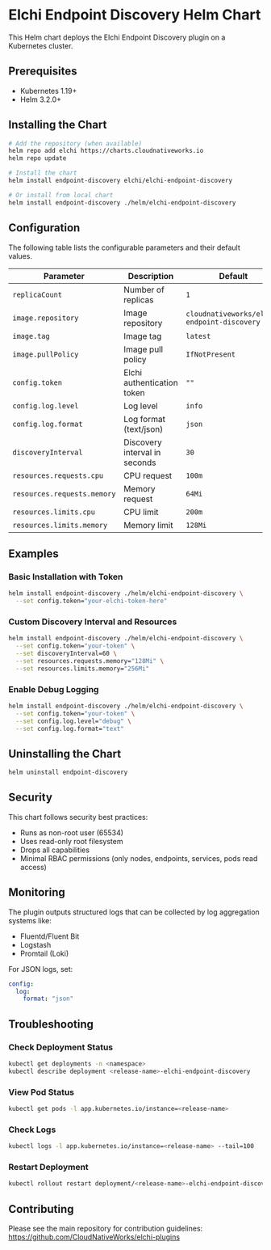 # Elchi Endpoint Discovery Helm Chart

This Helm chart deploys the Elchi Endpoint Discovery plugin on a Kubernetes cluster.

## Prerequisites

- Kubernetes 1.19+
- Helm 3.2.0+

## Installing the Chart

```bash
# Add the repository (when available)
helm repo add elchi https://charts.cloudnativeworks.io
helm repo update

# Install the chart
helm install endpoint-discovery elchi/elchi-endpoint-discovery

# Or install from local chart
helm install endpoint-discovery ./helm/elchi-endpoint-discovery
```

## Configuration

The following table lists the configurable parameters and their default values.

| Parameter | Description | Default |
|-----------|-------------|---------|
| `replicaCount` | Number of replicas | `1` |
| `image.repository` | Image repository | `cloudnativeworks/elchi-endpoint-discovery` |
| `image.tag` | Image tag | `latest` |
| `image.pullPolicy` | Image pull policy | `IfNotPresent` |
| `config.token` | Elchi authentication token | `""` |
| `config.log.level` | Log level | `info` |
| `config.log.format` | Log format (text/json) | `json` |
| `discoveryInterval` | Discovery interval in seconds | `30` |
| `resources.requests.cpu` | CPU request | `100m` |
| `resources.requests.memory` | Memory request | `64Mi` |
| `resources.limits.cpu` | CPU limit | `200m` |
| `resources.limits.memory` | Memory limit | `128Mi` |

## Examples

### Basic Installation with Token

```bash
helm install endpoint-discovery ./helm/elchi-endpoint-discovery \
  --set config.token="your-elchi-token-here"
```

### Custom Discovery Interval and Resources

```bash
helm install endpoint-discovery ./helm/elchi-endpoint-discovery \
  --set config.token="your-token" \
  --set discoveryInterval=60 \
  --set resources.requests.memory="128Mi" \
  --set resources.limits.memory="256Mi"
```


### Enable Debug Logging

```bash
helm install endpoint-discovery ./helm/elchi-endpoint-discovery \
  --set config.token="your-token" \
  --set config.log.level="debug" \
  --set config.log.format="text"
```

## Uninstalling the Chart

```bash
helm uninstall endpoint-discovery
```

## Security

This chart follows security best practices:

- Runs as non-root user (65534)
- Uses read-only root filesystem
- Drops all capabilities
- Minimal RBAC permissions (only nodes, endpoints, services, pods read access)

## Monitoring

The plugin outputs structured logs that can be collected by log aggregation systems like:

- Fluentd/Fluent Bit
- Logstash
- Promtail (Loki)

For JSON logs, set:
```yaml
config:
  log:
    format: "json"
```

## Troubleshooting

### Check Deployment Status
```bash
kubectl get deployments -n <namespace>
kubectl describe deployment <release-name>-elchi-endpoint-discovery
```

### View Pod Status
```bash
kubectl get pods -l app.kubernetes.io/instance=<release-name>
```

### Check Logs
```bash
kubectl logs -l app.kubernetes.io/instance=<release-name> --tail=100
```

### Restart Deployment
```bash
kubectl rollout restart deployment/<release-name>-elchi-endpoint-discovery
```

## Contributing

Please see the main repository for contribution guidelines: https://github.com/CloudNativeWorks/elchi-plugins